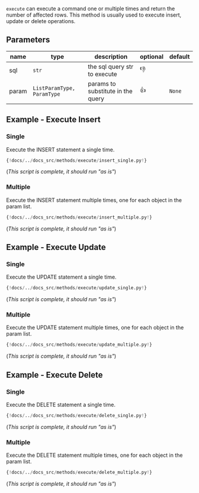 
`execute` can execute a command one or multiple times and return the number of affected rows. This method is usually used
to execute insert, update or delete operations.

## Parameters
| name  | type                       | description                       | optional     | default |
|-------|----------------------------|-----------------------------------|--------------|---------|
 | sql   | `str`                      | the sql query str to execute      | :thumbsdown: |         |
 | param | `ListParamType, ParamType` | params to substitute in the query | :thumbsup:   | `None`  |

## Example - Execute Insert
### Single
Execute the INSERT statement a single time.

```python
{!docs/../docs_src/methods/execute/insert_single.py!}
```
(*This script is complete, it should run "as is"*)

### Multiple
Execute the INSERT statement multiple times, one for each object in the param list.

```python
{!docs/../docs_src/methods/execute/insert_multiple.py!}
```
(*This script is complete, it should run "as is"*)

## Example - Execute Update
### Single
Execute the UPDATE statement a single time.

```python
{!docs/../docs_src/methods/execute/update_single.py!}
```
(*This script is complete, it should run "as is"*)

### Multiple
Execute the UPDATE statement multiple times, one for each object in the param list.

```python
{!docs/../docs_src/methods/execute/update_multiple.py!}
```
(*This script is complete, it should run "as is"*)

## Example - Execute Delete
### Single
Execute the DELETE statement a single time.

```python
{!docs/../docs_src/methods/execute/delete_single.py!}
```
(*This script is complete, it should run "as is"*)

### Multiple
Execute the DELETE statement multiple times, one for each object in the param list.

```python
{!docs/../docs_src/methods/execute/delete_multiple.py!}
```
(*This script is complete, it should run "as is"*)
